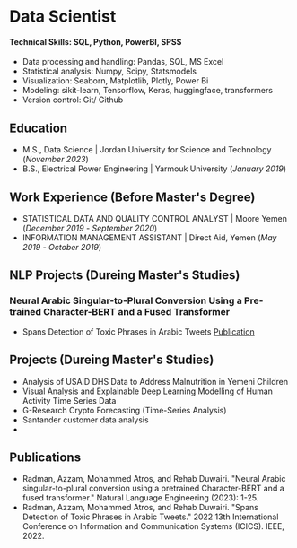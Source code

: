 # Data Scientist

#### Technical Skills: SQL, Python, PowerBI, SPSS
- Data processing and handling: Pandas,  SQL, MS Excel
- Statistical analysis: Numpy, Scipy, Statsmodels
- Visualization: Seaborn, Matplotlib, Plotly, Power Bi
- Modeling: sikit-learn, Tensorflow, Keras, huggingface, transformers
- Version control: Git/ Github

## Education							       		
- M.S., Data Science	| Jordan University for Science and Technology (_November 2023_)	 			        		
- B.S., Electrical Power Engineering | Yarmouk University (_January 2019_)

## Work Experience (Before Master's Degree)
- STATISTICAL DATA AND QUALITY CONTROL ANALYST | Moore Yemen (_December 2019_ - _September 2020_)
- INFORMATION MANAGEMENT ASSISTANT | Direct Aid, Yemen  (_May 2019_ - _October 2019_)

  
## NLP Projects (Dureing Master's Studies)

### Neural Arabic Singular-to-Plural Conversion Using a Pre-trained Character-BERT and a Fused Transformer                    

- Spans Detection of Toxic Phrases in Arabic Tweets
  [Publication](https://ieeexplore.ieee.org/abstract/document/9811228)

## Projects (Dureing Master's Studies)
- Analysis of USAID DHS Data to Address Malnutrition in Yemeni Children
- Visual Analysis and Explainable Deep Learning Modelling of Human Activity Time Series Data
- G-Research Crypto Forecasting (Time-Series Analysis)
- Santander customer data analysis
- 
## Publications

- Radman, Azzam, Mohammed Atros, and Rehab Duwairi. "Neural Arabic singular-to-plural conversion using a pretrained Character-BERT and a fused transformer." Natural Language Engineering (2023): 1-25.‏
- Radman, Azzam, Mohammed Atros, and Rehab Duwairi. "Spans Detection of Toxic Phrases in Arabic Tweets." 2022 13th International Conference on Information and Communication Systems (ICICS). IEEE, 2022.‏

